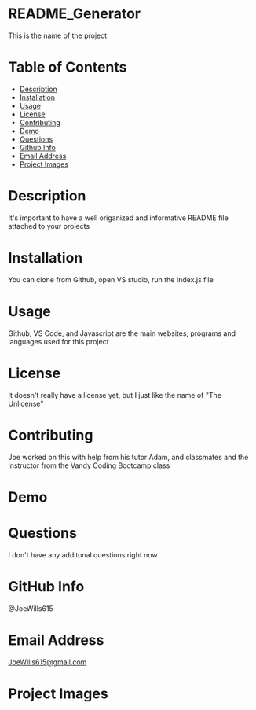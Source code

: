 # README_Generator
This is the name of the project

# Table of Contents
* [Description](#description)
* [Installation](#installation)
* [Usage](#usage)
* [License](#license)
* [Contributing](#contributing)
* [Demo](#demo)
* [Questions](#questions)
* [Github Info](#githubinfo)
* [Email Address](#emailaddress)
* [Project Images](#projectimages)

# Description
It's important to have a well origanized and informative README file 
attached to your projects

# Installation
You can clone from Github, open VS studio, run the Index.js file

# Usage
Github, VS Code, and Javascript are the main websites, programs and languages used for this project 

# License
It doesn't really have a license yet, but I just like the name of "The Unlicense"

# Contributing
Joe worked on this with help from his tutor Adam, and classmates and the instructor from the Vandy Coding Bootcamp class

# Demo

# Questions
I don't have any additonal questions right now

# GitHub Info
@JoeWills615

# Email Address
JoeWills615@gmail.com

# Project Images
